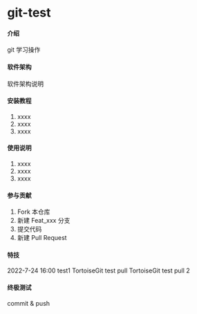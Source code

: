 # git-test

#### 介绍
git 学习操作

#### 软件架构
软件架构说明


#### 安装教程

1.  xxxx
2.  xxxx
3.  xxxx

#### 使用说明

1.  xxxx
2.  xxxx
3.  xxxx

#### 参与贡献

1.  Fork 本仓库
2.  新建 Feat_xxx 分支
3.  提交代码
4.  新建 Pull Request

#### 特技

2022-7-24 16:00 test1
TortoiseGit test pull
TortoiseGit test pull 2

#### 终极测试

commit & push